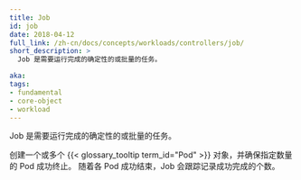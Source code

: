 ```yaml
---
title: Job
id: job
date: 2018-04-12
full_link: /zh-cn/docs/concepts/workloads/controllers/job/
short_description: >
  Job 是需要运行完成的确定性的或批量的任务。

aka: 
tags:
- fundamental
- core-object
- workload
---
```



Job 是需要运行完成的确定性的或批量的任务。


创建一个或多个 {{< glossary_tooltip term_id="Pod" >}} 对象，并确保指定数量的 Pod 成功终止。
随着各 Pod 成功结束，Job 会跟踪记录成功完成的个数。
